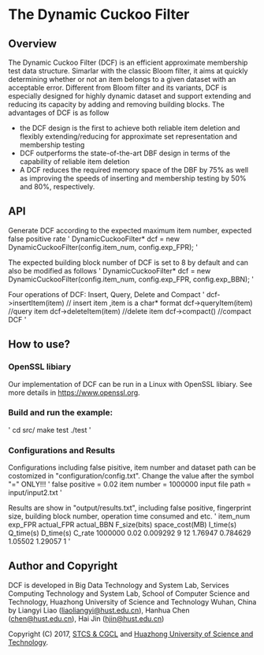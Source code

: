 # The Dynamic Cuckoo Filter

## Overview
The Dynamic Cuckoo Filter (DCF) is an efficient approximate membership test data structure. Simarlar with the classic Bloom filter, it aims at quickly determining whether or not an item belongs to a given dataset with an acceptable error. Different from Bloom filter and its variants, DCF is especially designed for highly dynamic dataset and support extending and reducing its capacity by adding and removing building blocks. The advantages of DCF is as follow

* the DCF design is the first to achieve both reliable item deletion and flexibly extending/reducing for approximate set representation and membership testing
* DCF outperforms the state-of-the-art DBF design in terms of the capability of reliable item deletion
* A DCF reduces the required memory space of the DBF by 75% as well as improving the speeds of inserting and membership testing by 50% and 80%, respectively.


## API
Generate DCF according to the expected maximum item number, expected false positive rate
' DynamicCuckooFilter* dcf = new DynamicCuckooFilter(config.item_num, config.exp_FPR); '

The expected building block number of DCF is set to 8 by default and can also be modified as follows
' DynamicCuckooFilter* dcf = new DynamicCuckooFilter(config.item_num, config.exp_FPR, config.exp_BBN); '


Four operations of DCF: Insert, Query, Delete and Compact
'
dcf->insertItem(item) // insert item ,item is a char* format
dcf->queryItem(item)  //query item
dcf->deleteItem(item) //delete item
dcf->compact() //compact DCF
'

## How to use?
### OpenSSL libiary
Our implementation of DCF can be run in a Linux with OpenSSL libiary. See more details in https://www.openssl.org.
### Build and run the example:
'
cd src/
make test
./test
'


### Configurations and Results
Configurations including false pisitive, item number and dataset path can be costomized in "configuration/config.txt". Change the value after the symbol "=" ONLY!!!
'
false positive = 0.02
item number = 1000000
input file path = input/input2.txt
'

Results are show in "output/results.txt", including false positive, fingerprint size, building block number, operation time consumed and etc.
'
       item_num        exp_FPR     actual_FPR     actual_BBN   F_size(bits) space_cost(MB)      I_time(s)      Q_time(s)      D_time(s)    C_rate
        1000000           0.02       0.009292              9             12        1.76947       0.784629        1.05502        1.29057         1
'


## Author and Copyright

DCF is developed in Big Data Technology and System Lab, Services Computing Technology and System Lab, School of Computer Science and Technology, Huazhong University of Science and Technology Wuhan, China by Liangyi Liao (liaoliangyi@hust.edu.cn), Hanhua Chen (chen@hust.edu.cn), Hai Jin (hjin@hust.edu.cn)

Copyright (C) 2017, [STCS & CGCL](http://grid.hust.edu.cn/) and [Huazhong University of Science and Technology](http://www.hust.edu.cn).


